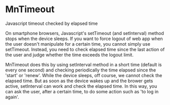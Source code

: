 # MnTimeout
Javascript timeout checked by elapsed time


On smartphone browsers, Javascript's setTimeout (and setInterval) method stops when the device sleeps.
If you want to force logout of web app when the user doesn't manipulate for a certain time, you cannot simply use setTimeout.
Instead, you need to check elapsed time since the last action of the user and judge whether the time exceeds the logout limit.

MnTimeout does this by using setInterval method in a short time (default is every one second) and checking periodically the time elapsed since the 'start' or 'renew'.
While the device sleeps, off course, we cannot check the elapsed time. But as soon as the device wakes up and the brower gets active, setInterval can work and check the elapsed time. In this way, you can ask the user, after a certain time, to do some action such as 'to log in again'.
